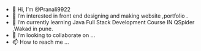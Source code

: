 - 👋 Hi, I’m @Pranali9922
- 👀 I’m interested in front end designing and making website ,portfolio .
- 🌱 I’m currently learning Java Full Stack Development Course IN QSpider ,Wakad in pune.  
- 💞️ I’m looking to collaborate on ...
- 📫 How to reach me ...

<!---
Pranali9922/Pranali9922 is a ✨ special ✨ repository because its `README.md` (this file) appears on your GitHub profile.
You can click the Preview link to take a look at your changes.
--->
